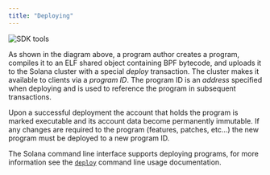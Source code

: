 ```yaml
---
title: "Deploying"
---
```


![SDK tools](/img/sdk-tools.svg)

As shown in the diagram above, a program author creates a program, compiles it
to an ELF shared object containing BPF bytecode, and uploads it to the Solana
cluster with a special _deploy_ transaction. The cluster makes it available to
clients via a _program ID_. The program ID is an _address_ specified when
deploying and is used to reference the program in subsequent transactions.

Upon a successful deployment the account that holds the program is marked
executable and its account data become permanently immutable. If any changes
are required to the program (features, patches, etc...) the new program must be
deployed to a new program ID.

The Solana command line interface supports deploying programs, for more
information see the [`deploy`](cli/usage.md#deploy-program) command line usage
documentation.
